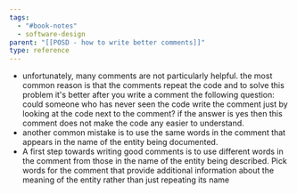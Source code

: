 ```yaml
---
tags:
  - "#book-notes"
  - software-design
parent: "[[POSD - how to write better comments]]"
type: reference
---
```

- unfortunately, many comments are not particularly helpful. the most common reason is that the comments repeat the code and to solve this problem it's better after you write a comment the following question: could someone who has never seen the code write the comment just by looking at the code next to the comment? if the answer is yes then this comment does not make the code any easier to understand.
- another common mistake is to use the same words in the comment that appears in the name of the entity being documented.
- A first step towards writing good comments is to use different words in the comment from those in the name of the entity being described. Pick words for the comment that provide additional information about the meaning of the entity rather than just repeating its name